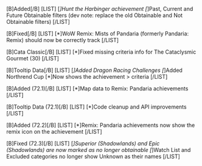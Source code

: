 [B]Added[/B]
[LIST]
[*]Hunt the Harbinger achievement
[*]Past, Current and Future Obtainable filters (dev note: replace the old Obtainable and Not Obtainable filters)
[/LIST]

[B]Fixed[/B]
[LIST]
[*]WoW Remix: Mists of Pandaria (formerly Pandaria: Remix) should now be correctly track
[/LIST]

[B]Cata Classic[/B]
[LIST]
[*]Fixed missing criteria info for The Cataclysmic Gourmet (30)
[/LIST]

[B]Tooltip Data[/B]
[LIST]
[*]Added Dragon Racing Challenges
[*]Added Northrend Cup
[*]Now shows the achievement > criteria
[/LIST]

[B]Added (72.1)[/B]
[LIST]
[*]Map data to Remix: Pandaria achievements
[/LIST]

[B]Tooltip Data (72.1)[/B]
[LIST]
[*]Code cleanup and API improvements
[/LIST]

[B]Added (72.2)[/B]
[LIST]
[*]Remix: Pandaria achievements now show the remix icon on the achievement
[/LIST]

[B]Fixed (72.3)[/B]
[LIST]
[*]Superior (Shadowlands) and Epic (Shadowlands) are now marked as no longer obtainable
[*]Watch List and Excluded categories no longer show Unknown as their names
[/LIST]